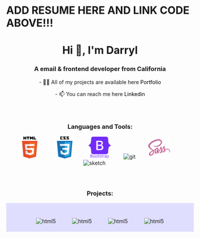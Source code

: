 <h1>ADD RESUME HERE AND LINK CODE ABOVE!!!</h1>


<h1 align="center">Hi 👋, I'm Darryl</h1>
<h3 align="center">A email & frontend developer from California</h3>

<p align="center">- 👨‍💻 All of my projects are available here <a href="https://trbllabs.com" style="text-decoration: none; color: black;">Portfolio</a></p>

<p align="center">- 📫 You can reach me here <a href="https://www.linkedin.com/in/darrylrachel/" style="text-decoration: none; color: black;">Linkedin</a>

<h3 align="center" style="padding-top: 40px;">Languages and Tools:</h3>
<p align="center"> 
    <img src="https://raw.githubusercontent.com/devicons/devicon/master/icons/html5/html5-original-wordmark.svg" alt="html5" width=60 height=60 style="padding-right: 30px; vertical-align: baseline;"/>
    <img src="https://raw.githubusercontent.com/devicons/devicon/master/icons/css3/css3-original-wordmark.svg" alt="css3" width=60 height=60 style="padding-right: 30px; vertical-align: baseline;"/> 
    <img src="https://raw.githubusercontent.com/devicons/devicon/master/icons/bootstrap/bootstrap-plain-wordmark.svg" alt="bootstrap" width=60 height=60 style="padding-right: 30px; vertical-align: baseline;"/>
    <img src="https://www.vectorlogo.zone/logos/git-scm/git-scm-icon.svg" alt="git" width=60 height=60 style="padding-right: 30px; vertical-align: baseline;"/> 
    <img src="https://raw.githubusercontent.com/devicons/devicon/master/icons/sass/sass-original.svg" alt="sass" width=60 height=60 style="padding-right: 30px; vertical-align: baseline;"/> 
    <img src="https://www.vectorlogo.zone/logos/sketchapp/sketchapp-icon.svg" alt="sketch" width=60 height=60 style="padding-right: 30px; vertical-align: baseline;"/> 
</p>

<h3 align="center" style="padding-top: 40px;">Projects:</h3>
<p align="center" style="background-color: rgb(223, 222, 254);"> 
  <a href="https://email-adidas-ultraboost.netlify.app/" target="_blank" rel="noreferrer" style="text-decoration: none;"> 
    <img src="https://i.postimg.cc/1tWbwYBL/adidas.png" alt="html5" width="312" height="208" style="padding: 40px 20px 20px 20px;"/> 
  </a>
  <a href="https://robinhood-newsletter.netlify.app/" target="_blank" rel="noreferrer" style="text-decoration: none;"> 
    <img src="https://i.postimg.cc/d3gWsMQj/robinhood.png" alt="html5" width="312" height="208" style="padding: 40px 20px 20px 20px;"/> 
  </a>
  <a href="https://mcdonaldscrocs.netlify.app/" target="_blank" rel="noreferrer" style="text-decoration: none;"> 
    <img src="https://i.postimg.cc/c1zkM37t/mcdonalds.png" alt="html5" width="312" height="208" style="padding: 40px 20px 20px 20px;"/> 
  </a> 
  <a href="https://honey-transactional.netlify.app/" target="_blank" rel="noreferrer" style="text-decoration: none;"> 
    <img src="https://i.postimg.cc/gjxSbcp0/honey.png" alt="html5" width="312" height="208" style="padding: 10px 20px 20px 20px;"/> 
  </a>
</p>
